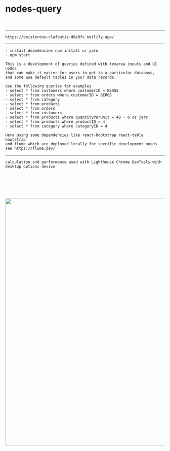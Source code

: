 # nodes-query

<div>
  <br>
</div>

------------------------------------------------------------

```
https://boisterous-clafoutis-d8e0fc.netlify.app/
```


------------------------------------------------------------

```
- install depedencies npm install or yarn
- npm start 
```

```
This is a development of queries defined with texarea inputs and UI nodes 
that can make it easier for users to get to a particular database, 
and some use default tables in your data records. 
```

```
Use the following queries for examples
- select * from customers where customerID = BERGS
- select * from orders where customerID = BERGS
- select * from category
- select * from products
- select * from orders
- select * from customers
- select * from products where quantityPerUnit = 48 - 6 oz jars
- select * from products where productID = 4
- select * from category where categoryID = 4
```

```
Here using some dependencies like react-bootstrap react-table bootstrap 
and flume which are deployed locally for specific development needs.
see https://flume.dev/
```


------------------------------------------------------------


```
calculation and performance used with Lighthouse Chrome DevTools with desktop options device
```
  <div>
  <br>
 </div>

<br><br>
  <div align="center" >
<img  src="https://i.ibb.co/6yNkqjt/diag.jpg"  width="780px"  />
</div>